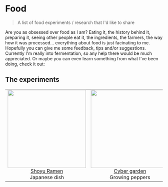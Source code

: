# Food

> A list of food experiments / research that I'd like to share

Are you as obsessed over food as I am? Eating it, the history behind it, preparing it, seeing other people eat it, the ingredients, the farmers, the way how it was processed... everything about food is just facinating to me. Hopefully you can give me some feedback, tips and/or suggestions. Currently I'm really into fermentation, so any help there would be much appreciated. Or maybe you can even learn something from what I've been doing, check it out:

## The experiments

<table>
  <tbody>
    <tr>
      <td align="center">
      <a href="https://github.com/davidvanleeuwen/food/blob/master/ramen/readme.md">
        <img width="250"
        src="https://user-images.githubusercontent.com/238946/28500307-4d960278-6fc6-11e7-89f4-d821ff82aaf5.jpg">
        <br>
        Shoyu Ramen</a>
        <br>
        Japanese dish
      </td>
      <td align="center">
      <a href="https://github.com/davidvanleeuwen/food/tree/master/hot%20sauce/cybergarden">
        <img width="250"
        src="https://user-images.githubusercontent.com/238946/40270696-259e279c-5b92-11e8-896a-3e87ec9765fd.png">
        <br>
        Cyber garden</a>
        <br>
        Growing peppers
      </td>
      <td align="center">
      <a href="https://github.com/davidvanleeuwen/food/tree/master/hacker%20surprise/readme.md">
        <img width="250"
        src="https://user-images.githubusercontent.com/238946/52793082-2d3c3600-306d-11e9-94e3-cb0d68f2b450.png">
        <br>
        Hacker Surprise</a>
        <br>
        Chocolat
      </td>
      <td align="center">
      <a href="https://github.com/davidvanleeuwen/food/blob/master/hot%20sauce/readme.md">
        <img width="250"
        src="https://user-images.githubusercontent.com/238946/52793512-2feb5b00-306e-11e9-9d2e-1afe77c692c9.png">
        <br>
        Simon's hot sauce</a>
        <br>
        Fresno pepper hot sauce
      </td>
    </tr>
  <tbody>
</table>
